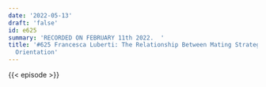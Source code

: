```yaml
---
date: '2022-05-13'
draft: 'false'
id: e625
summary: 'RECORDED ON FEBRUARY 11th 2022.  '
title: '#625 Francesca Luberti: The Relationship Between Mating Strategies and Socio-political
  Orientation'
---
```

{{< episode >}}
